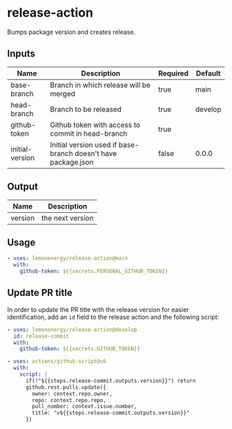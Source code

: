 # release-action

Bumps package version and creates release.

## Inputs

| Name            | Description                                                   | Required | Default |
| --------------- | ------------------------------------------------------------- | -------- | ------- |
| base-branch     | Branch in which release will be merged                        | true     | main    |
| head-branch     | Branch to be released                                         | true     | develop |
| github-token    | Github token with access to commit in head-branch             | true     |         |
| initial-version | Initial version used if base-branch doesn't have package.json | false    | 0.0.0   |

## Output

| Name    | Description      |
| ------- | ---------------- |
| version | the next version |

## Usage

```yml
- uses: lemonenergy/release-action@main
  with:
    github-token: ${{secrets.PERSONAL_GITHUB_TOKEN}}
```

## Update PR title

In order to update the PR title with the release version for easier identification, add an `id` field to the release action and the following script:

```yml
- uses: lemonenergy/release-action@develop
  id: release-commit
  with:
    github-token: ${{secrets.GITHUB_TOKEN}}

- uses: actions/github-script@v6
  with:
    script: |
      if(!"${{steps.release-commit.outputs.version}}") return
      github.rest.pulls.update({
        owner: context.repo.owner,
        repo: context.repo.repo,
        pull_number: context.issue.number,
        title: "v${{steps.release-commit.outputs.version}}"
      })
```
